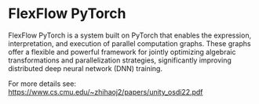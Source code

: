 # FlexFlow PyTorch

FlexFlow PyTorch is a system built on PyTorch that enables the expression, interpretation, and execution of parallel computation graphs. These graphs offer a flexible and powerful framework for jointly optimizing algebraic transformations and parallelization strategies, significantly improving distributed deep neural network (DNN) training.

For more details see: https://www.cs.cmu.edu/~zhihaoj2/papers/unity_osdi22.pdf

